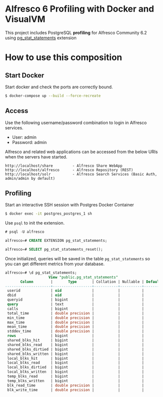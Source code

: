 # Alfresco 6 Profiling with Docker and VisualVM

This project includes PostgreSQL **profiling** for Alfresco Community 6.2 using [pg_stat_statements](https://www.postgresql.org/docs/11/pgstatstatements.html) extension

# How to use this composition

## Start Docker

Start docker and check the ports are correctly bound.

```bash
$ docker-compose up --build --force-recreate
```

## Access

Use the following username/password combination to login in Alfresco services.

 - User: admin
 - Password: admin

Alfresco and related web applications can be accessed from the below URIs when the servers have started.

```
http://localhost/share         - Alfresco Share WebApp
http://localhost/alfresco      - Alfresco Repository (REST)
http://localhost/solr          - Alfresco Search Services (Basic Auth, admin/admin by default)
```

## Profiling

Start an interactive SSH session with Postgres Docker Container

```bash
$ docker exec -it postgres_postgres_1 sh
```

Use `psql` to init the extension.

```sql
# psql -U alfresco

alfresco=# CREATE EXTENSION pg_stat_statements;

alfresco=# SELECT pg_stat_statements_reset();
```

Once initialized, queries will be saved in the table `pg_stat_statements` so you can get different metrics from your database.

```sql
alfresco=# \d pg_stat_statements;
                    View "public.pg_stat_statements"
       Column        |       Type       | Collation | Nullable | Default
---------------------+------------------+-----------+----------+---------
 userid              | oid              |           |          |
 dbid                | oid              |           |          |
 queryid             | bigint           |           |          |
 query               | text             |           |          |
 calls               | bigint           |           |          |
 total_time          | double precision |           |          |
 min_time            | double precision |           |          |
 max_time            | double precision |           |          |
 mean_time           | double precision |           |          |
 stddev_time         | double precision |           |          |
 rows                | bigint           |           |          |
 shared_blks_hit     | bigint           |           |          |
 shared_blks_read    | bigint           |           |          |
 shared_blks_dirtied | bigint           |           |          |
 shared_blks_written | bigint           |           |          |
 local_blks_hit      | bigint           |           |          |
 local_blks_read     | bigint           |           |          |
 local_blks_dirtied  | bigint           |           |          |
 local_blks_written  | bigint           |           |          |
 temp_blks_read      | bigint           |           |          |
 temp_blks_written   | bigint           |           |          |
 blk_read_time       | double precision |           |          |
 blk_write_time      | double precision |           |          |
```
